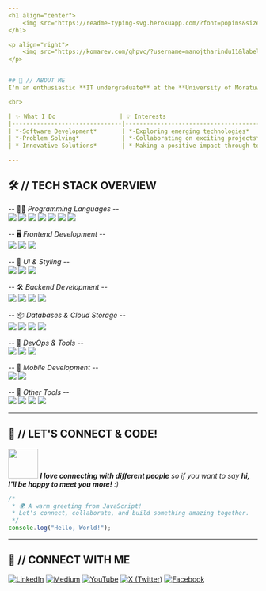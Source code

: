 ```yaml
---
<h1 align="center">
    <img src="https://readme-typing-svg.herokuapp.com/?font=popins&size=50&center=true&vCenter=true&width=800&height=70&duration=4000&lines=Hi+There!+👋;+I'm+Manoj+Thilakarathna!;" />
</h1>

<p align="right">
    <img src="https://komarev.com/ghpvc/?username=manojtharindu11&label=Profile%20Views&color=blue&style=for-the-badge" alt="Profile Views">
</p>


## 🙂 // ABOUT ME
I'm an enthusiastic **IT undergraduate** at the **University of Moratuwa** with a passion for **web development**. My commitment to **continuous learning and growth** fuels my drive to **tackle complex challenges** and **craft innovative solutions**. I'm always eager to **explore new technologies** and **push the boundaries of what's possible**.

<br>

| ✨ What I Do                  | 💡 Interests                                  | 🚀 Current Focus                      | 🌱 Learning & Growth                         |
|-------------------------------|------------------------------------------------|----------------------------------------|----------------------------------------------|
| *-Software Development*       | *-Exploring emerging technologies*             | *-Enhancing my web development skills* | *-Constantly seeking new knowledge*          |
| *-Problem Solving*            | *-Collaborating on exciting projects*          | *-Building innovative projects*        | *-Embracing challenges and opportunities*    |
| *-Innovative Solutions*       | *-Making a positive impact through technology* | *-Engaging with the tech community*    | *-Learning from experienced professionals*   |

---
```


## 🛠 // TECH STACK OVERVIEW

-- 👨‍💻 *Programming Languages* -- <br> <img src="https://img.shields.io/badge/Java-ED8B00?style=for-the-badge&logo=java&logoColor=white" />
                                      <img src="https://img.shields.io/badge/C-00599C?style=for-the-badge&logo=c&logoColor=white" />
                                      <img src="https://img.shields.io/badge/C%23-239120?style=for-the-badge&logo=c-sharp&logoColor=white" />
                                      <img src="https://img.shields.io/badge/TypeScript-3178C6?style=for-the-badge&logo=typescript&logoColor=white" />
                                      <img src="https://img.shields.io/badge/JavaScript-F7DF1E?style=for-the-badge&logo=javascript&logoColor=black" />
                                      <img src="https://img.shields.io/badge/Python-3776AB?style=for-the-badge&logo=python&logoColor=white" />
                                      <img src="https://img.shields.io/badge/Dart-0175C2?style=for-the-badge&logo=dart&logoColor=white" />
<br>

-- 🖥️ *Frontend Development* -- <br> <img src="https://img.shields.io/badge/Angular-DD0031?style=for-the-badge&logo=angular&logoColor=white" />
                                      <img src="https://img.shields.io/badge/React-61DAFB?style=for-the-badge&logo=react&logoColor=black" />
                                      <img src="https://img.shields.io/badge/Next.js-000000?style=for-the-badge&logo=nextdotjs&logoColor=white" />
<br>

-- 🎨 *UI & Styling* -- <br>   <img src="https://img.shields.io/badge/CSS3-1572B6?style=for-the-badge&logo=css3&logoColor=white" />
  <img src="https://img.shields.io/badge/Bootstrap-7952B3?style=for-the-badge&logo=bootstrap&logoColor=white" />
  <img src="https://img.shields.io/badge/TailwindCSS-38B2AC?style=for-the-badge&logo=tailwind-css&logoColor=white" />
<br>

-- 🛠 *Backend Development* -- <br>     <img src="https://img.shields.io/badge/Spring%20Boot-6DB33F?style=for-the-badge&logo=spring-boot&logoColor=white" />
                                          <img src="https://img.shields.io/badge/ASP.NET-5C2D91?style=for-the-badge&logo=dotnet&logoColor=white" />
                                      <img src="https://img.shields.io/badge/Node.js-43853D?style=for-the-badge&logo=node.js&logoColor=white" />
                                      <img src="https://img.shields.io/badge/Express.js-000000?style=for-the-badge&logo=express&logoColor=white" />
<br>

-- 📦 *Databases & Cloud Storage* -- <br>  <img src="https://img.shields.io/badge/MySQL-4479A1?style=for-the-badge&logo=mysql&logoColor=white" />
  <img src="https://img.shields.io/badge/MongoDB-47A248?style=for-the-badge&logo=mongodb&logoColor=white" />
  <img src="https://img.shields.io/badge/MSSQL-CC2927?style=for-the-badge&logo=microsoft-sql-server&logoColor=white" />
  <img src="https://img.shields.io/badge/Firebase-FFCA28?style=for-the-badge&logo=firebase&logoColor=black" />
<br>

-- 🚀 *DevOps & Tools* -- <br>   <img src="https://img.shields.io/badge/Docker-2496ED?style=for-the-badge&logo=docker&logoColor=white" />
  <img src="https://img.shields.io/badge/GitHub%20Actions-2088FF?style=for-the-badge&logo=github-actions&logoColor=white" />
  <img src="https://img.shields.io/badge/Git-F05032?style=for-the-badge&logo=git&logoColor=white" />
<br>

-- 📱 *Mobile Development* -- <br>  <img src="https://img.shields.io/badge/Flutter-02569B?style=for-the-badge&logo=flutter&logoColor=white" />
  <img src="https://img.shields.io/badge/React%20Native-61DAFB?style=for-the-badge&logo=react&logoColor=black" />
<br>

-- 🔧 *Other Tools* -- <br>   <img src="https://img.shields.io/badge/Postman-FF6C37?style=for-the-badge&logo=postman&logoColor=white" />
  <img src="https://img.shields.io/badge/Figma-F24E1E?style=for-the-badge&logo=figma&logoColor=white" />
  <img src="https://img.shields.io/badge/Apache%20Kafka-231F20?style=for-the-badge&logo=apache-kafka&logoColor=white" />
  <img src="https://img.shields.io/badge/Keycloak-00A4CC?style=for-the-badge&logo=keycloak&logoColor=white" />
<br>

---
## 💬 // LET'S CONNECT & CODE!

<img src="https://media.giphy.com/media/LnQjpWaON8nhr21vNW/giphy.gif" width="60"> <em><b>I love connecting with different people</b> so if you want to say <b>hi, I'll be happy to meet you more!</b> :)</em>

```javascript
/*
 * 🌍 A warm greeting from JavaScript!
 * Let's connect, collaborate, and build something amazing together.
 */
console.log("Hello, World!");
```
---

## 🤝 // CONNECT WITH ME

[![LinkedIn](https://img.shields.io/badge/LinkedIn-0077B5?style=for-the-badge&logo=linkedin&logoColor=white)](https://linkedin.com/in/manojtharindu11)
[![Medium](https://img.shields.io/badge/Medium-000000?style=for-the-badge&logo=medium&logoColor=white)](https://medium.com/@manojtharindu11)
[![YouTube](https://img.shields.io/badge/YouTube-FF0000?style=for-the-badge&logo=youtube&logoColor=white)](https://www.youtube.com/channel/UCANL7ddYzl4nMZioFH8ySPA)
[![X (Twitter)](https://img.shields.io/badge/X-000000?style=for-the-badge&logo=twitter&logoColor=white)](https://twitter.com/manojtharindu11) 
[![Facebook](https://img.shields.io/badge/Facebook-1877F2?style=for-the-badge&logo=facebook&logoColor=white)](https://facebook.com/manojtharindu11) 
